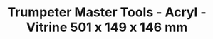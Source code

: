 ---
layout: product
title: "Trumpeter Master Tools - Acryl - Vitrine 501 x 149 x 146 mm"
price: "3500" 
desc: "Vitrina za makete"
img_path: "/assets/img/TRU09805.webp"
brand: "N/A"
available: true
special_offer: false
new: false
soon: true
cat: "070000"
subcat: "0N/A"
subsubcat: "0N/A"
sifra: "TRU09805"
popular: false
spec: false
---